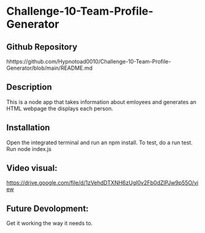 # Challenge-10-Team-Profile-Generator


## Github Repository

hhttps://github.com/Hypnotoad0010/Challenge-10-Team-Profile-Generator/blob/main/README.md


## Description

This is a node app that takes information about emloyees and generates an HTML webpage the displays each person.

## Installation

Open the integrated terminal and run an npm install. To test, do a run test. Run node index.js


## Video visual:

https://drive.google.com/file/d/1zVehdDTXNH6zUgI0v2Fb0dZlPJw9p55O/view

## Future Devolopment: 

Get it working the way it needs to.